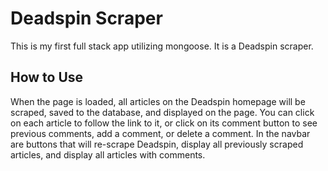 # Deadspin Scraper
This is my first full stack app utilizing mongoose. 
It is a Deadspin scraper.
## How to Use 
When the page is loaded, all articles on the Deadspin 
homepage will be scraped, saved to the database, and 
displayed on the page. You can click on each article 
to follow the link to it, or click on its comment 
button to see previous comments, add a comment, or 
delete a comment. In the navbar are buttons that will 
re-scrape Deadspin, display all previously scraped 
articles, and display all articles with comments.